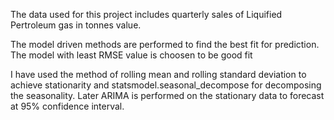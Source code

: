 The data used for this project includes quarterly sales of Liquified Pertroleum gas in tonnes value. 

The model driven methods are performed to find the best fit for prediction. The model with least RMSE value is choosen to be good fit

I have used the method of rolling mean and rolling standard deviation to achieve stationarity and statsmodel.seasonal_decompose for decomposing the seasonality. Later ARIMA is performed on the stationary data to forecast at 95% confidence interval.
